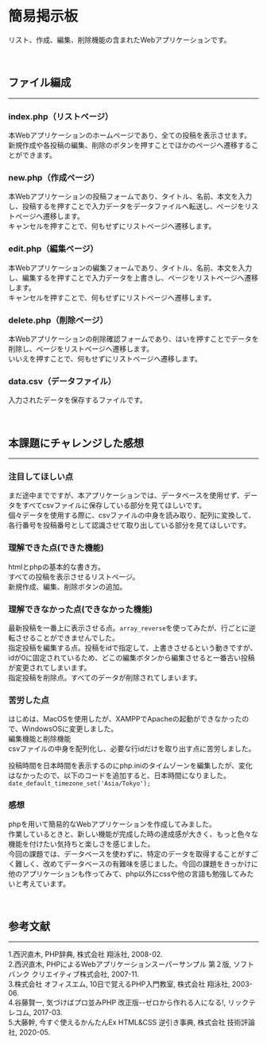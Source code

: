 # 簡易掲示板
リスト、作成、編集、削除機能の含まれたWebアプリケーションです。

<br>

## ファイル編成
---
### index.php（リストページ）
本Webアプリケーションのホームページであり、全ての投稿を表示させます。<br>
新規作成や各投稿の編集、削除のボタンを押すことでほかのページへ遷移することができます。<br>

### new.php（作成ページ）
本Webアプリケーションの投稿フォームであり、タイトル、名前、本文を入力し、投稿するを押すことで入力データをデータファイルへ転送し、ページをリストページへ遷移します。<br>
キャンセルを押すことで、何もせずにリストページへ遷移します。<br>

### edit.php（編集ページ）
本Webアプリケーションの編集フォームであり、タイトル、名前、本文を入力し、編集するを押すことで入力データを上書きし、ページをリストページへ遷移します。<br>
キャンセルを押すことで、何もせずにリストページへ遷移します。<br>

### delete.php（削除ページ）
本Webアプリケーションの削除確認フォームであり、はいを押すことでデータを削除し、ページをリストページへ遷移します。<br>
いいえを押すことで、何もせずにリストページへ遷移します。<br>

### data.csv（データファイル）
入力されたデータを保存するファイルです。<br>

<br>

## 本課題にチャレンジした感想
---
### 注目してほしい点
まだ途中までですが、本アプリケーションでは、データベースを使用せず、データをすべてcsvファイルに保存している部分を見てほしいです。<br>
個々データを使用する際に、csvファイルの中身を読み取り、配列に変換して、各行番号を投稿番号として認識させて取り出している部分を見てほしいです。
<br>

### 理解できた点(できた機能)
htmlとphpの基本的な書き方。<br>
すべての投稿を表示させるリストページ。<br>
新規作成、編集、削除ボタンの追加。<br>


### 理解できなかった点(できなかった機能)
最新投稿を一番上に表示させる点。```array_reverse```を使ってみたが、行ごとに逆転させることができませんでした。
<br>
指定投稿を編集する点。投稿をidで指定して、上書きさせるという動きですが、idが0に固定されているため、どこの編集ボタンから編集させると一番古い投稿が変更されてしまいます。<br>
指定投稿を削除点。すべてのデータが削除されてしまいます。
<br>

### 苦労した点
はじめは、MacOSを使用したが、XAMPPでApacheの起動ができなかったので、WindowsOSに変更しました。<br>
編集機能と削除機能<br>
csvファイルの中身を配列化し、必要な行idだけを取り出す点に苦労しました。
<br>

投稿時間を日本時間を表示するのにphp.iniのタイムゾーンを編集したが、変化はなかったので、以下のコードを追加すると、日本時間になりました。
```date_default_timezone_set('Asia/Tokyo');```
<br>

### 感想
phpを用いて簡易的なWebアプリケーションを作成してみました。<br>
作業しているときと、新しい機能が完成した時の達成感が大きく、もっと色々な機能を付けたい気持ちと楽しさを感じました。<br>
今回の課題では、データベースを使わずに、特定のデータを取得することがすごく難しく、改めてデータベースの有難味を感じました。今回の課題をきっかけに他のアプリケーションも作ってみて、php以外にcssや他の言語も勉強してみたいと考えています。<br>


<br>

## 参考文献
---
1.西沢直木, PHP辞典, 株式会社 翔泳社, 2008-02.
<br>
2.西沢直木, PHPによるWebアプリケーションスーパーサンプル 第２版, ソフトバンク クリエイティブ株式会社, 2007-11.
<br>
3.株式会社 オフィスエム, 10日で覚えるPHP入門教室, 株式会社 翔泳社, 2003-06. 
<br>
4.谷藤賢一, 気づけばプロ並みPHP 改正版--ゼロから作れる人になる!, リックテレコム, 2017-03.
<br>
5.大藤幹, 今すぐ使えるかんたんEx HTML&CSS 逆引き事典, 株式会社 技術評論社, 2020-05.